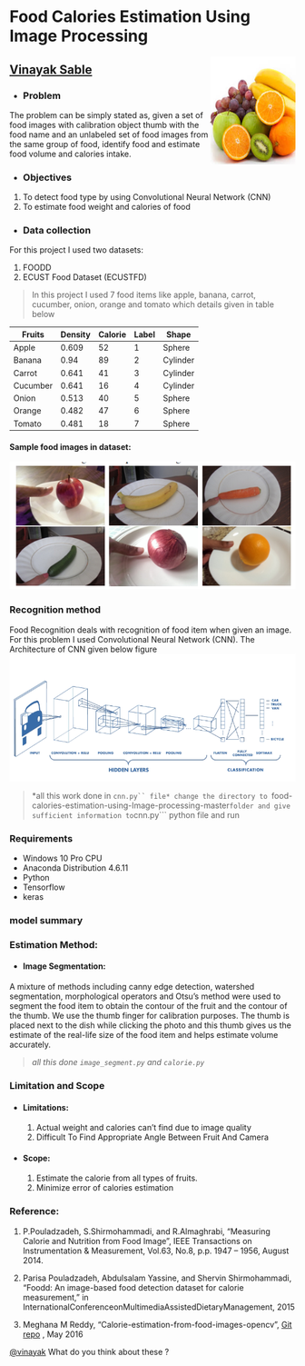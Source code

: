 
# Food Calories Estimation Using Image Processing
<img src="1.jpg" alt="python" width="150" height="190" align="right">

## [Vinayak Sable](https://www.linkedin.com/in/vinayak-sable-675502131) 

+ ###  Problem
 The problem can be simply stated as, given a set of food images with calibration object thumb with the food name and an unlabeled set of food images from the same group of food, identify food and estimate food volume and calories intake.
+ ### Objectives
 1.	To detect food type by using Convolutional Neural Network (CNN)
 2.	To estimate food weight and calories of food

+ ### Data collection
For this project I used two datasets:
1. FOODD
2. ECUST Food Dataset (ECUSTFD)
  >In this project I used 7 food items like apple, banana, carrot, cucumber, onion, orange and tomato which details given in table below

| Fruits | Density |	Calorie | Label |	Shape |
|--------|---------|----------|--------|---------|
| Apple| 	0.609 | 	52 | 	1	| Sphere | 
| Banana |	0.94 |	89 |	2 |	Cylinder |
| Carrot |	0.641|	41 |3	|Cylinder|
|Cucumber|	0.641|	16	|4|	Cylinder|
|Onion	|0.513|	40|	5|	Sphere|
|Orange	|0.482|	47|	6|	Sphere|
|Tomato	|0.481 |18|	7|	Sphere|
#### Sample food images in dataset:

<img src="2.PNG" alt="python" width="615" height="224" align="centre">


### Recognition method
Food Recognition deals with recognition of food item when given an image. For this problem I used Convolutional Neural Network (CNN). The Architecture of  CNN given below figure 
<img src="3.png" alt="python" width="615" height="224" align="centre">
> *all this work done in ```cnn.py`` file*
change the directory to ```food-calories-estimation-using-Image-processing-master``` folder and give sufficient information to ```cnn.py``` python file and run



### Requirements
+ Windows 10 Pro CPU 
+ Anaconda Distribution 4.6.11
+ Python
+ Tensorflow 
+ keras 


### model summary



### Estimation Method:
+ #### Image Segmentation:
A mixture of methods including canny edge detection, watershed segmentation, morphological operators and Otsu’s method were used to segment the food item to obtain the contour of the fruit and the contour of the thumb. We use the thumb finger for calibration purposes. The thumb is placed next to the dish while clicking the photo and this thumb gives us the estimate of the real-life size of the food item and helps estimate volume accurately.
> *all this done ```image_segment.py``` and ```calorie.py```*





### Limitation and Scope
+ #### Limitations:
    1.	Actual weight and calories can’t find due to image quality
    2.	Difficult To Find Appropriate Angle Between Fruit And Camera
    
+ #### Scope:
    1.	Estimate the calorie from all types of fruits.
    2.	Minimize error of calories estimation
    
### Reference:
   1. P.Pouladzadeh, S.Shirmohammadi, and R.Almaghrabi, “Measuring Calorie and Nutrition from Food Image”, IEEE Transactions on Instrumentation & Measurement, Vol.63, No.8, p.p. 1947 – 1956, August 2014.

   2. Parisa Pouladzadeh, Abdulsalam Yassine, and Shervin Shirmohammadi, “Foodd: An image-based food detection dataset for calorie measurement,” in InternationalConferenceonMultimediaAssistedDietaryManagement, 2015

   3. Meghana M Reddy, “Calorie-estimation-from-food-images-opencv”, [Git repo](https://github.com/meghanamreddy/Calorie-estimation-from-food-images-OpenCV) , May 2016




<a href="mailto:vinayak.sable.56@gmail.com">@vinayak</a> What do you think about these ?
